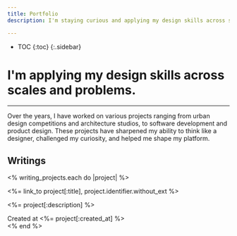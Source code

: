 ```yaml
---
title: Portfolio
description: I'm staying curious and applying my design skills across scales and problems.

---
```

* TOC
{:toc}
{:.sidebar}

# I'm applying my design skills across scales and problems.
---

Over the years, I have worked on various projects ranging from urban design competitions and
architecture studios, to software development and product design. These projects have sharpened my
ability to think like a designer, challenged my curiosity, and helped me shape my platform.

## Writings

<% writing_projects.each do |project| %>
<section class="tile" style="background-image: url(<%= asset_path(project[:image]) %>)">
    <p class="title"><%= link_to project[:title], project.identifier.without_ext %></p>
    <p class="description"><%= project[:description] %></p>
    <aside>Created at <%= project[:created_at] %></aside>
    <div class="tile-blur" />
</section>
<% end %>
